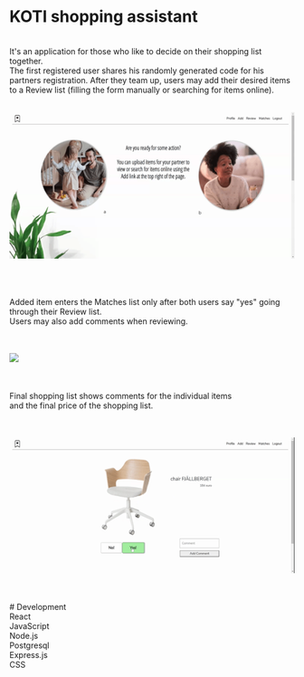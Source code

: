 # KOTI shopping assistant
</br>
It's an application for those who like to decide on their shopping list together.
</br>
The first registered user shares his randomly generated code for his partners registration. After they team up,
users may add their desired items to a Review list (filling the form manually or searching for items online).
</br>
</br>

![](shopping-assistant.gif)

</br>
</br>
</br>
Added item enters the Matches list only after both users say "yes" going through their Review list.
</br>
Users may also add comments when reviewing.
</br>
</br>
</br>

![](shopping-assistant2.gif)

</br>
</br>
Final shopping list shows comments for the individual items
</br>
and the final price of the shopping list.
</br>
</br>
</br>

![](shopping-assistant3.gif)

</br>
</br>
# Development </br>
React </br>
JavaScript  </br>
Node.js  </br>
Postgresql  </br>
Express.js  </br>
CSS 

